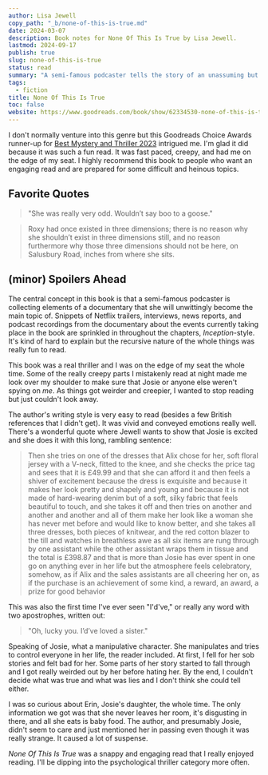 ```yaml
---
author: Lisa Jewell
copy_path: "_b/none-of-this-is-true.md"
date: 2024-03-07
description: Book notes for None Of This Is True by Lisa Jewell.
lastmod: 2024-09-17
publish: true
slug: none-of-this-is-true
status: read
summary: "A semi-famous podcaster tells the story of an unassuming but highly manipulative woman. Little does she know, they're actually writing the true crime documentary she is the subject of."
tags:
  - fiction
title: None Of This Is True
toc: false
website: https://www.goodreads.com/book/show/62334530-none-of-this-is-true
---
```


I don't normally venture into this genre but this Goodreads Choice Awards runner-up for [Best Mystery and Thriller 2023](https://www.goodreads.com/choiceawards/best-mystery-thriller-books-2023) intrigued me. I'm glad it did because it was such a fun read. It was fast paced, creepy, and had me on the edge of my seat. I highly recommend this book to people who want an engaging read and are prepared for some difficult and heinous topics.

## Favorite Quotes

> "She was really very odd. Wouldn’t say boo to a goose."

> Roxy had once existed in three dimensions; there is no reason why she shouldn’t exist in three dimensions still, and no reason furthermore why those three dimensions should not be here, on Salusbury Road, inches from where she sits.

## (minor) Spoilers Ahead

The central concept in this book is that a semi-famous podcaster is collecting elements of a documentary that she will unwittingly become the main topic of. Snippets of Netflix trailers, interviews, news reports, and podcast recordings from the documentary about the events currently taking place in the book are sprinkled in throughout the chapters, *Inception*-style. It's kind of hard to explain but the recursive nature of the whole things was really fun to read.

This book was a real thriller and I was on the edge of my seat the whole time. Some of the really creepy parts I mistakenly read at night made me look over my shoulder to make sure that Josie or anyone else weren't spying on *me*. As things got weirder and creepier, I wanted to stop reading but just couldn't look away.

The author's writing style is very easy to read (besides a few British references that I didn't get). It was vivid and conveyed emotions really well. There's a wonderful quote where Jewell wants to show that Josie is excited and she does it with this long, rambling sentence:

> Then she tries on one of the dresses that Alix chose for her, soft floral jersey with a V-neck, fitted to the knee, and she checks the price tag and sees that it is £49.99 and that she can afford it and then feels a shiver of excitement because the dress is exquisite and because it makes her look pretty and shapely and young and because it is not made of hard-wearing denim but of a soft, silky fabric that feels beautiful to touch, and she takes it off and then tries on another and another and another and all of them make her look like a woman she has never met before and would like to know better, and she takes all three dresses, both pieces of knitwear, and the red cotton blazer to the till and watches in breathless awe as all six items are rung through by one assistant while the other assistant wraps them in tissue and the total is £398.87 and that is more than Josie has ever spent in one go on anything ever in her life but the atmosphere feels celebratory, somehow, as if Alix and the sales assistants are all cheering her on, as if the purchase is an achievement of some kind, a reward, an award, a prize for good behavior

This was also the first time I've ever seen "I'd've," or really any word with two apostrophes, written out:

> "Oh, lucky you. I’d’ve loved a sister."

Speaking of Josie, what a manipulative character. She manipulates and tries to control everyone in her life, the reader included. At first, I fell for her sob stories and felt bad for her. Some parts of her story started to fall through and I got really weirded out by her before hating her. By the end, I couldn't decide what was true and what was lies and I don't think she could tell either.

I was so curious about Erin, Josie's daughter, the whole time. The only information we got was that she never leaves her room, it's disgusting in there, and all she eats is baby food. The author, and presumably Josie, didn't seem to care and just mentioned her in passing even though it was really strange. It caused a lot of suspense.

*None Of This Is True* was a snappy and engaging read that I really enjoyed reading. I'll be dipping into the psychological thriller category more often.

